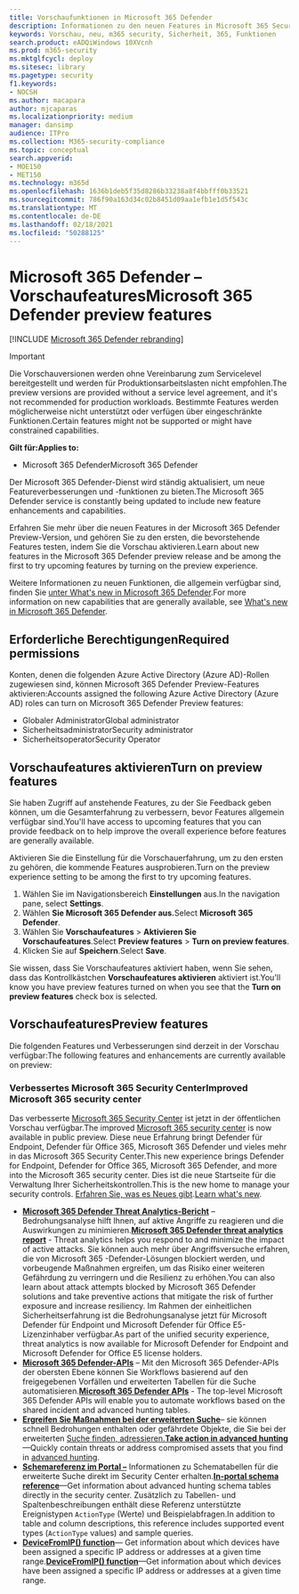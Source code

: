 ```yaml
---
title: Vorschaufunktionen in Microsoft 365 Defender
description: Informationen zu den neuen Features in Microsoft 365 Security.
keywords: Vorschau, neu, m365 security, Sicherheit, 365, Funktionen
search.product: eADQiWindows 10XVcnh
ms.prod: m365-security
ms.mktglfcycl: deploy
ms.sitesec: library
ms.pagetype: security
f1.keywords:
- NOCSH
ms.author: macapara
author: mjcaparas
ms.localizationpriority: medium
manager: dansimp
audience: ITPro
ms.collection: M365-security-compliance
ms.topic: conceptual
search.appverid:
- MOE150
- MET150
ms.technology: m365d
ms.openlocfilehash: 1636b1deb5f35d8286b33238a8f4bbfff0b33521
ms.sourcegitcommit: 786f90a163d34c02b8451d09aa1efb1e1d5f543c
ms.translationtype: MT
ms.contentlocale: de-DE
ms.lasthandoff: 02/18/2021
ms.locfileid: "50288125"
---
```

# <a name="microsoft-365-defender-preview-features"></a><span data-ttu-id="6eb6a-104">Microsoft 365 Defender –Vorschaufeatures</span><span class="sxs-lookup"><span data-stu-id="6eb6a-104">Microsoft 365 Defender preview features</span></span>

[!INCLUDE [Microsoft 365 Defender rebranding](../includes/microsoft-defender.md)]

> [!IMPORTANT]
> <span data-ttu-id="6eb6a-105">Die Vorschauversionen werden ohne Vereinbarung zum Servicelevel bereitgestellt und werden für Produktionsarbeitslasten nicht empfohlen.</span><span class="sxs-lookup"><span data-stu-id="6eb6a-105">The preview versions are provided without a service level agreement, and it's not recommended for production workloads.</span></span> <span data-ttu-id="6eb6a-106">Bestimmte Features werden möglicherweise nicht unterstützt oder verfügen über eingeschränkte Funktionen.</span><span class="sxs-lookup"><span data-stu-id="6eb6a-106">Certain features might not be supported or might have constrained capabilities.</span></span>

<span data-ttu-id="6eb6a-107">**Gilt für:**</span><span class="sxs-lookup"><span data-stu-id="6eb6a-107">**Applies to:**</span></span>
- <span data-ttu-id="6eb6a-108">Microsoft 365 Defender</span><span class="sxs-lookup"><span data-stu-id="6eb6a-108">Microsoft 365 Defender</span></span>

<span data-ttu-id="6eb6a-109">Der Microsoft 365 Defender-Dienst wird ständig aktualisiert, um neue Featureverbesserungen und -funktionen zu bieten.</span><span class="sxs-lookup"><span data-stu-id="6eb6a-109">The Microsoft 365 Defender service is constantly being updated to include new feature enhancements and capabilities.</span></span>

<span data-ttu-id="6eb6a-110">Erfahren Sie mehr über die neuen Features in der Microsoft 365 Defender Preview-Version, und gehören Sie zu den ersten, die bevorstehende Features testen, indem Sie die Vorschau aktivieren.</span><span class="sxs-lookup"><span data-stu-id="6eb6a-110">Learn about new features in the Microsoft 365 Defender preview release and be among the first to try upcoming features by turning on the preview experience.</span></span>

<span data-ttu-id="6eb6a-111">Weitere Informationen zu neuen Funktionen, die allgemein verfügbar sind, finden Sie [unter What's new in Microsoft 365 Defender](whats-new.md).</span><span class="sxs-lookup"><span data-stu-id="6eb6a-111">For more information on new capabilities that are generally available, see [What's new in Microsoft 365 Defender](whats-new.md).</span></span>

## <a name="required-permissions"></a><span data-ttu-id="6eb6a-112">Erforderliche Berechtigungen</span><span class="sxs-lookup"><span data-stu-id="6eb6a-112">Required permissions</span></span>

<span data-ttu-id="6eb6a-113">Konten, denen die folgenden Azure Active Directory (Azure AD)-Rollen zugewiesen sind, können Microsoft 365 Defender Preview-Features aktivieren:</span><span class="sxs-lookup"><span data-stu-id="6eb6a-113">Accounts assigned the following Azure Active Directory (Azure AD) roles can turn on Microsoft 365 Defender Preview features:</span></span>

- <span data-ttu-id="6eb6a-114">Globaler Administrator</span><span class="sxs-lookup"><span data-stu-id="6eb6a-114">Global administrator</span></span>
- <span data-ttu-id="6eb6a-115">Sicherheitsadministrator</span><span class="sxs-lookup"><span data-stu-id="6eb6a-115">Security administrator</span></span>
- <span data-ttu-id="6eb6a-116">Sicherheitsoperator</span><span class="sxs-lookup"><span data-stu-id="6eb6a-116">Security Operator</span></span>

## <a name="turn-on-preview-features"></a><span data-ttu-id="6eb6a-117">Vorschaufeatures aktivieren</span><span class="sxs-lookup"><span data-stu-id="6eb6a-117">Turn on preview features</span></span>

<span data-ttu-id="6eb6a-118">Sie haben Zugriff auf anstehende Features, zu der Sie Feedback geben können, um die Gesamterfahrung zu verbessern, bevor Features allgemein verfügbar sind.</span><span class="sxs-lookup"><span data-stu-id="6eb6a-118">You'll have access to upcoming features that you can provide feedback on to help improve the overall experience before features are generally available.</span></span>

<span data-ttu-id="6eb6a-119">Aktivieren Sie die Einstellung für die Vorschauerfahrung, um zu den ersten zu gehören, die kommende Features ausprobieren.</span><span class="sxs-lookup"><span data-stu-id="6eb6a-119">Turn on the preview experience setting to be among the first to try upcoming features.</span></span>

1. <span data-ttu-id="6eb6a-120">Wählen Sie im Navigationsbereich **Einstellungen** aus.</span><span class="sxs-lookup"><span data-stu-id="6eb6a-120">In the navigation pane, select **Settings**.</span></span>
2. <span data-ttu-id="6eb6a-121">Wählen **Sie Microsoft 365 Defender aus.**</span><span class="sxs-lookup"><span data-stu-id="6eb6a-121">Select **Microsoft 365 Defender**.</span></span>
3. <span data-ttu-id="6eb6a-122">Wählen Sie **Vorschaufeatures** > **Aktivieren Sie Vorschaufeatures**.</span><span class="sxs-lookup"><span data-stu-id="6eb6a-122">Select **Preview features** > **Turn on preview features**.</span></span> 
4. <span data-ttu-id="6eb6a-123">Klicken Sie auf **Speichern**.</span><span class="sxs-lookup"><span data-stu-id="6eb6a-123">Select **Save**.</span></span>

<span data-ttu-id="6eb6a-124">Sie wissen, dass Sie Vorschaufeatures aktiviert haben, wenn Sie sehen, dass das Kontrollkästchen **Vorschaufeatures aktivieren** aktiviert ist.</span><span class="sxs-lookup"><span data-stu-id="6eb6a-124">You'll know you have preview features turned on when you see that the **Turn on preview features** check box is selected.</span></span> 

## <a name="preview-features"></a><span data-ttu-id="6eb6a-125">Vorschaufeatures</span><span class="sxs-lookup"><span data-stu-id="6eb6a-125">Preview features</span></span>

<span data-ttu-id="6eb6a-126">Die folgenden Features und Verbesserungen sind derzeit in der Vorschau verfügbar:</span><span class="sxs-lookup"><span data-stu-id="6eb6a-126">The following features and enhancements are currently available on preview:</span></span>

### <a name="improved-microsoft-365-security-center"></a><span data-ttu-id="6eb6a-127">Verbessertes Microsoft 365 Security Center</span><span class="sxs-lookup"><span data-stu-id="6eb6a-127">Improved Microsoft 365 security center</span></span>
<span data-ttu-id="6eb6a-128">Das verbesserte [Microsoft 365 Security Center](https://security.microsoft.com) ist jetzt in der öffentlichen Vorschau verfügbar.</span><span class="sxs-lookup"><span data-stu-id="6eb6a-128">The improved [Microsoft 365 security center](https://security.microsoft.com) is now available in public preview.</span></span> <span data-ttu-id="6eb6a-129">Diese neue Erfahrung bringt Defender für Endpoint, Defender für Office 365, Microsoft 365 Defender und vieles mehr in das Microsoft 365 Security Center.</span><span class="sxs-lookup"><span data-stu-id="6eb6a-129">This new experience brings Defender for Endpoint, Defender for Office 365, Microsoft 365 Defender, and more into the Microsoft 365 security center.</span></span> <span data-ttu-id="6eb6a-130">Dies ist die neue Startseite für die Verwaltung Ihrer Sicherheitskontrollen.</span><span class="sxs-lookup"><span data-stu-id="6eb6a-130">This is the new home to manage your security controls.</span></span> <span data-ttu-id="6eb6a-131">[Erfahren Sie, was es Neues gibt](https://docs.microsoft.com/microsoft-365/security/mtp/overview-security-center).</span><span class="sxs-lookup"><span data-stu-id="6eb6a-131">[Learn what's new](https://docs.microsoft.com/microsoft-365/security/mtp/overview-security-center).</span></span>

- <span data-ttu-id="6eb6a-132">**[Microsoft 365 Defender Threat Analytics-Bericht](threat-analytics.md)** – Bedrohungsanalyse hilft Ihnen, auf aktive Angriffe zu reagieren und die Auswirkungen zu minimieren.</span><span class="sxs-lookup"><span data-stu-id="6eb6a-132">**[Microsoft 365 Defender threat analytics report](threat-analytics.md)** - Threat analytics helps you respond to and minimize the impact of active attacks.</span></span> <span data-ttu-id="6eb6a-133">Sie können auch mehr über Angriffsversuche erfahren, die von Microsoft 365 -Defender-Lösungen blockiert werden, und vorbeugende Maßnahmen ergreifen, um das Risiko einer weiteren Gefährdung zu verringern und die Resilienz zu erhöhen.</span><span class="sxs-lookup"><span data-stu-id="6eb6a-133">You can also learn about attack attempts blocked by Microsoft 365 Defender solutions and take preventive actions that mitigate the risk of further exposure and increase resiliency.</span></span> <span data-ttu-id="6eb6a-134">Im Rahmen der einheitlichen Sicherheitserfahrung ist die Bedrohungsanalyse jetzt für Microsoft Defender für Endpoint und Microsoft Defender für Office E5-Lizenzinhaber verfügbar.</span><span class="sxs-lookup"><span data-stu-id="6eb6a-134">As part of the unified security experience, threat analytics is now available for Microsoft Defender for Endpoint and Microsoft Defender for Office E5 license holders.</span></span>
- <span data-ttu-id="6eb6a-135">**[Microsoft 365 Defender-APIs](api-overview.md)** – Mit den Microsoft 365 Defender-APIs der obersten Ebene können Sie Workflows basierend auf den freigegebenen Vorfällen und erweiterten Tabellen für die Suche automatisieren.</span><span class="sxs-lookup"><span data-stu-id="6eb6a-135">**[Microsoft 365 Defender APIs](api-overview.md)** - The top-level Microsoft 365 Defender APIs will enable you to automate workflows based on the shared incident and advanced hunting tables.</span></span> 
- <span data-ttu-id="6eb6a-136">**[Ergreifen Sie Maßnahmen bei der erweiterten Suche](advanced-hunting-take-action.md)**– sie können schnell Bedrohungen enthalten oder gefährdete Objekte, die Sie bei der erweiterten [Suche finden, adressieren.](advanced-hunting-overview.md)</span><span class="sxs-lookup"><span data-stu-id="6eb6a-136">**[Take action in advanced hunting](advanced-hunting-take-action.md)**—Quickly contain threats or address compromised assets that you find in [advanced hunting](advanced-hunting-overview.md).</span></span>
- <span data-ttu-id="6eb6a-137">**[Schemareferenz im Portal –](advanced-hunting-schema-tables.md#get-schema-information-in-the-security-center)** Informationen zu Schematabellen für die erweiterte Suche direkt im Security Center erhalten.</span><span class="sxs-lookup"><span data-stu-id="6eb6a-137">**[In-portal schema reference](advanced-hunting-schema-tables.md#get-schema-information-in-the-security-center)**—Get information about advanced hunting schema tables directly in the security center.</span></span> <span data-ttu-id="6eb6a-138">Zusätzlich zu Tabellen- und Spaltenbeschreibungen enthält diese Referenz unterstützte Ereignistypen `ActionType` (Werte) und Beispielabfragen.</span><span class="sxs-lookup"><span data-stu-id="6eb6a-138">In addition to table and column descriptions, this reference includes supported event types (`ActionType` values) and sample queries.</span></span>
- <span data-ttu-id="6eb6a-139">**[DeviceFromIP() function](advanced-hunting-devicefromip-function.md)**— Get information about which devices have been assigned a specific IP address or addresses at a given time range.</span><span class="sxs-lookup"><span data-stu-id="6eb6a-139">**[DeviceFromIP() function](advanced-hunting-devicefromip-function.md)**—Get information about which devices have been assigned a specific IP address or addresses at a given time range.</span></span>
